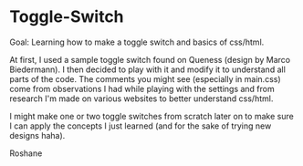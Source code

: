 # Toggle-Switch
Goal: Learning how to make a toggle switch and basics of css/html. 

At first, I used a sample toggle switch found on Queness (design by Marco Biedermann).
I then decided to play with it and modify it to understand all parts of the code.
The comments you might see (especially in main.css) come from observations I had while 
playing with the settings and from research I'm made on various websites to better 
understand css/html. 

I might make one or two toggle switches from scratch later on to make sure I can apply 
the concepts I just learned (and for the sake of trying new designs haha).

Roshane
